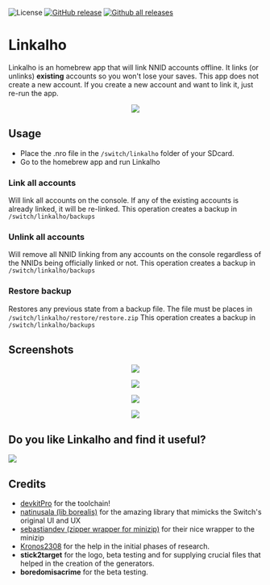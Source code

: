 ![License](https://img.shields.io/badge/License-GPLv3-blue.svg) [![GitHub release](https://img.shields.io/github/release/rdmrocha/linkalho.svg)](https://github.com/rdmrocha/linkalho/releases/latest/) [![Github all releases](https://img.shields.io/github/downloads/rdmrocha/linkalho/total.svg)](https://GitHub.com/rdmrocha/linkalho/releases/latest/)


# Linkalho

Linkalho is an homebrew app that will link NNID accounts offline. It links (or unlinks) <b>existing</b> accounts so you won't lose your saves.
This app does not create a new account. If you create a new account and want to link it, just re-run the app.

<p align="center"><img src="https://raw.githubusercontent.com/rdmrocha/linkalho/master/icon.jpg"></p>


## Usage
- Place the .nro file in the `/switch/linkalho` folder of your SDcard.
- Go to the homebrew app and run Linkalho


### Link all accounts
Will link all accounts on the console. If any of the existing accounts is already linked, it will be re-linked.
This operation creates a backup in `/switch/linkalho/backups`

### Unlink all accounts
Will remove all NNID linking from any accounts on the console regardless of the NNIDs being officially linked or not.
This operation creates a backup in `/switch/linkalho/backups`

### Restore backup
Restores any previous state from a backup file. The file must be places in `/switch/linkalho/restore/restore.zip`
This operation creates a backup in `/switch/linkalho/backups`

## Screenshots
<p align="center"><img src="https://raw.githubusercontent.com/rdmrocha/linkalho/master/raw/screenshot1.jpg"></p>
<p align="center"><img src="https://raw.githubusercontent.com/rdmrocha/linkalho/master/raw/screenshot2.jpg"></p>
<p align="center"><img src="https://raw.githubusercontent.com/rdmrocha/linkalho/master/raw/screenshot3.jpg"></p>
<p align="center"><img src="https://raw.githubusercontent.com/rdmrocha/linkalho/master/raw/screenshot4.jpg"></p>

## Do you like Linkalho and find it useful?
<a href="https://paypal.me/rdmrocha"><img src="https://raw.githubusercontent.com/rdmrocha/linkalho/master/raw/buy-me-a-coffee.png" /></a>

## Credits
  - [devkitPro](https://devkitpro.org) for the toolchain!
  - [natinusala (lib borealis)](https://github.com/natinusala/borealis) for the amazing library that mimicks the Switch's original UI and UX
  - [sebastiandev (zipper wrapper for minizip)](https://github.com/sebastiandev/zipper/) for their nice wrapper to the minizip
  - [Kronos2308](https://github.com/Kronos2308) for the help in the initial phases of research.
  - **stick2target** for the logo, beta testing and for supplying crucial files that helped in the creation of the generators.
  - **boredomisacrime** for the beta testing.
